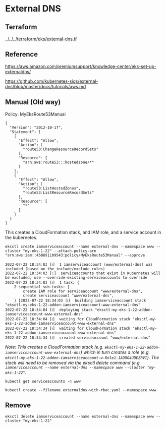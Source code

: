 # External DNS

## Terraform

[../../../terraform/eks/external-dns.tf](../../../terraform/eks/external-dns.tf)

## Reference

https://aws.amazon.com/premiumsupport/knowledge-center/eks-set-up-externaldns/

https://github.com/kubernetes-sigs/external-dns/blob/master/docs/tutorials/aws.md

## Manual (Old way)

Policy: MyEksRoute53Manual

```
{
  "Version": "2012-10-17",
  "Statement": [
    {
      "Effect": "Allow",
      "Action": [
        "route53:ChangeResourceRecordSets"
      ],
      "Resource": [
        "arn:aws:route53:::hostedzone/*"
      ]
    },
    {
      "Effect": "Allow",
      "Action": [
        "route53:ListHostedZones",
        "route53:ListResourceRecordSets"
      ],
      "Resource": [
        "*"
      ]
    }
  ]
}
```

This creates a CloudFormation stack, and IAM role, and a service account in the kubernetes.

```
eksctl create iamserviceaccount --name external-dns --namespace www --cluster "my-eks-1-22" --attach-policy-arn "arn:aws:iam::458891109543:policy/MyEksRoute53Manual" --approve
```

```
2022-07-22 18:34:03 [ℹ]  1 iamserviceaccount (www/external-dns) was included (based on the include/exclude rules)
2022-07-22 18:34:03 [!]  serviceaccounts that exist in Kubernetes will be excluded, use --override-existing-serviceaccounts to override
2022-07-22 18:34:03 [ℹ]  1 task: {
    2 sequential sub-tasks: {
        create IAM role for serviceaccount "www/external-dns",
        create serviceaccount "www/external-dns",
    } }2022-07-22 18:34:03 [ℹ]  building iamserviceaccount stack "eksctl-my-eks-1-22-addon-iamserviceaccount-www-external-dns"
2022-07-22 18:34:04 [ℹ]  deploying stack "eksctl-my-eks-1-22-addon-iamserviceaccount-www-external-dns"
2022-07-22 18:34:04 [ℹ]  waiting for CloudFormation stack "eksctl-my-eks-1-22-addon-iamserviceaccount-www-external-dns"
2022-07-22 18:34:34 [ℹ]  waiting for CloudFormation stack "eksctl-my-eks-1-22-addon-iamserviceaccount-www-external-dns"
2022-07-22 18:34:34 [ℹ]  created serviceaccount "www/external-dns"
```

*Note: This creates a CloudFormation stack (e.g. `eksctl-my-eks-1-22-addon-iamserviceaccount-www-external-dns`) which in turn creates a role (e.g. `eksctl-my-eks-1-22-addon-iamserviceaccount-w-Role1-1ADDG4UDEZRVI`). The stack will need to be removed via the eksctl delete command (e.g. `iamserviceaccount --name external-dns --namespace www --cluster "my-eks-1-22"`.*

```
kubectl get serviceaccounts -n www
```

```
kubectl create --filename externaldns-with-rbac.yaml --namespace www
```

## Remove

```
eksctl delete iamserviceaccount --name external-dns --namespace www --cluster "my-eks-1-22"
```
